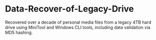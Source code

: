 # Data-Recover-of-Legacy-Drive
Recovered over a decade of personal media files from a legacy 4TB hard drive using MiniTool and Windows CLI tools, including data validation via MD5 hashing.
